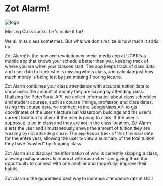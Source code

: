 # Zot Alarm!
![logo](https://user-images.githubusercontent.com/63576585/216832969-94d24942-e016-4e5a-9b09-9b2227abb90d.jpg)

Missing Class sucks. Let's make it fun!

We all miss class sometimes. But what we don't realize is how much it adds up.

Zot Alarm! is the new and revolutionary social media app at UCI!
It's a mobile app that knows your schedule better than you, keeping track of where you are when your classes start. The app keeps track of class data and user data to track who is missing who's class, and calculate just how much money is being lost by just missing 1 boring lecture.

Zot Alarm combines your class attendence with accurate tuition data to show users the amount of money they are saving by attending class. Utalizing the PeterPortal API, we collect information about class schedules and student courses, such as course timings, professor, and class dates. Using this course data, we connect to the GoogleMaps API to get coordinates of the user's lecture hall/classroom buildings and the user's current location to check if the user is going to class. If the user is supposed to be in class and they are not in the class location, Zot Alarm alerts the user and simultaneously shows the amount of tuition they are wasting by not attending class. The app keeps track of this financial data for the entire year, allowing the user to view a summary of the total tuition they have "wasted" by skipping class.

Zot Alarm also displays the information of who is currently skipping a class, allowing multiple users to interact with each other and giving them the opportunity to connect with one another and (hopefully) improve their habits.

Zot Alarm is the guarenteed best way to increase attendence rate at UCI!
